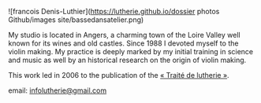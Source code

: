 ![francois Denis-Luthier](https://lutherie.github.io/dossier photos Github/images site/bassedansatelier.png)

My studio is located in Angers, a charming town of the Loire Valley well known for its wines and old castles. 
Since 1988 I devoted myself to the violin making. My practice is deeply marked by my initial training in science and music 
as well by an historical research on the origin of violin making.

This work led in 2006 to the publication of the [« Traité de lutherie »](https://traitedelutherie.com).  

email: [infolutherie@gmail.com](mailto:infolutherie@gmail.com)

